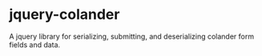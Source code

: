 jquery-colander
===============

A jquery library for serializing, submitting, and deserializing colander form fields and data.
